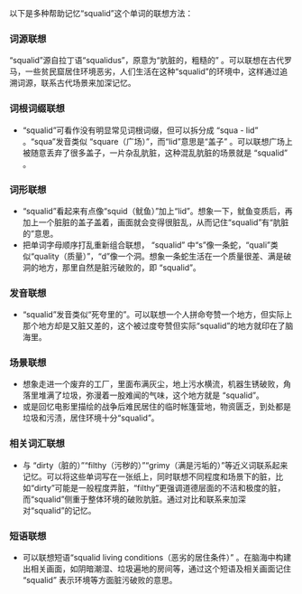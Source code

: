 以下是多种帮助记忆“squalid”这个单词的联想方法：

### 词源联想
“squalid”源自拉丁语“squalidus”，原意为“肮脏的，粗糙的” 。可以联想在古代罗马，一些贫民窟居住环境恶劣，人们生活在这种“squalid”的环境中，这样通过追溯词源，联系古代场景来加深记忆。

### 词根词缀联想
 - “squalid”可看作没有明显常见词根词缀，但可以拆分成 “squa - lid” 。“squa”发音类似 “square（广场）”，而“lid”意思是“盖子” 。可以联想广场上被随意丢弃了很多盖子，一片杂乱肮脏，这种混乱肮脏的场景就是 “squalid” 。

### 词形联想
 - “squalid”看起来有点像“squid（鱿鱼）”加上“lid”。想象一下，鱿鱼变质后，再加上一个脏脏的盖子盖着，画面就会变得很脏乱，从而记住“squalid”有“肮脏的”意思。
 - 把单词字母顺序打乱重新组合联想， “squalid” 中“s”像一条蛇，“quali”类似“quality（质量）”，“d”像一个洞。想象一条蛇生活在一个质量很差、满是破洞的地方，那里自然是脏污破败的，即 “squalid”。

### 发音联想
 - “squalid”发音类似“死夸里的”。可以联想一个人拼命夸赞一个地方，但实际上那个地方却是又脏又差的，这个被过度夸赞但实际“squalid”的地方就印在了脑海里。

### 场景联想
 - 想象走进一个废弃的工厂，里面布满灰尘，地上污水横流，机器生锈破败，角落里堆满了垃圾，弥漫着一股难闻的气味，这个地方就是 “squalid”。
 - 或是回忆电影里描绘的战争后难民居住的临时帐篷营地，物资匮乏，到处都是垃圾和污渍，居住环境十分“squalid”。

### 相关词汇联想
 - 与 “dirty（脏的）”“filthy（污秽的）”“grimy（满是污垢的）”等近义词联系起来记忆。可以将这些单词写在一张纸上，同时联想不同程度和场景下的脏，比如“dirty”可能是一般程度弄脏，“filthy”更强调道德层面的不洁和极度的脏，而“squalid”侧重于整体环境的破败肮脏。通过对比和联系来加深对“squalid”的记忆。

### 短语联想
 - 可以联想短语“squalid living conditions（恶劣的居住条件）” 。在脑海中构建出相关画面，如阴暗潮湿、垃圾遍地的房间等，通过这个短语及相关画面记住 “squalid” 表示环境等方面脏污破败的意思。 